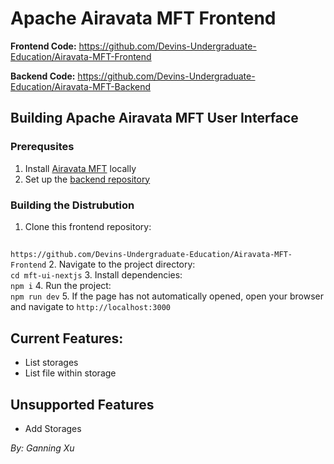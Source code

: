 # Apache Airavata MFT Frontend

**Frontend Code:** https://github.com/Devins-Undergraduate-Education/Airavata-MFT-Frontend

**Backend Code:** https://github.com/Devins-Undergraduate-Education/Airavata-MFT-Backend

## Building Apache Airavata MFT User Interface
### Prerequsites
1. Install [Airavata MFT](https://github.com/apache/airavata-mft) locally
3. Set up the [backend repository](https://github.com/Devins-Undergraduate-Education/Airavata-MFT-Backend)

### Building the Distrubution

1. Clone this frontend repository:
##
<tab><tab>`https://github.com/Devins-Undergraduate-Education/Airavata-MFT-Frontend`
2. Navigate to the project directory:<br> `cd mft-ui-nextjs`
3. Install dependencies:<br> `npm i`
4. Run the project:<br> `npm run dev`
5. If the page has not automatically opened, open your browser and navigate to `http://localhost:3000`



## Current Features:
- List storages
- List file within storage

## Unsupported Features
- Add Storages


*By: Ganning Xu*
